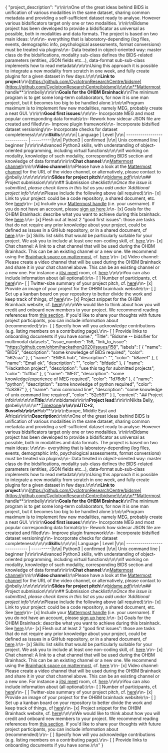 {
  "project_description": "\r\n<!--Describe the main idea and context of your project in a few sentences.-->\r\nOne of the great ideas behind BIDS is unification of various modalities in the same dataset, sharing common metadata and providing a self-sufficient dataset ready to analyse.  However various bidsificators  target only one or two modalities. \r\n\r\nBidsme project has been developed to provide a bidsificator as universal as possible, both in modalities and data formats. The project is based on two main ideas: \r\n\r\n- everything that is laboratory-depending (log files, events, demographic info, psychological assessments, format conversions) must be treated via plugins\r\n- Data treated in object-oriented way: master class do the bidsifications, modality sub-class defines the BIDS-related parameters (entities, JSON fields etc...), data-format sub-sub-class implements how to read metadata\r\n\r\nUsing this approach it is possible to integrate a new modality from scratch in one week, and fully create plugins for a given dataset in few days.\r\n\r\n**Link to project**:\r\n[https://github.com/CyclotronResearchCentre/bidsme](https://github.com/CyclotronResearchCentre/bidsme)\r\n\r\n**Mattermost handle**:\r\nnbeliy\r\n\r\n**Goals for the OHBM Brainhack**\r\nThe minimum program is to get some long-term collaborators, for now it is one man project, but it becomes too big to be handled alone.\r\n\r\nProgram maximum is to implement few new modalities, namely MEG, probably create a neat GUI. \r\n\r\n**Good first issues**:\r\n\r\n- Incorporate MEG and most popular corresponding data formats\r\n- Rework how sidecar JSON file are created and filled\r\n- Improve plugin framework\r\n- Incorporate bidsified dataset versioning\r\n- Incorporate checks for dataset completeness\r\n\r\n**Skills**:\r\n\r\n| Language                   | Level |\r\n| ----------------------------- | ----------|\r\n| Python3                      | confirmed |\r\n| Unix command line    | beginner |\r\n\r\nAdvanced Python3 skills, with understanding of object-oriented programming, including virtual functions\r\n\r\nIf working on modality, knowledge of such modality, corresponding BIDS section and knowledge of data format\r\n\r\n**Chat channel**:\r\n[Mattermost channel](https://mattermost.brainhack.org/brainhack/channels/bidsme-brainhack)\r\n\r\n**Video channel**:\r\nPlease have a look at the [Mattermost channel](https://mattermost.brainhack.org/brainhack/channels/bidsme-brainhack) for the URL of the video channel, or alternatively, please contact to @nbeliy.\r\n\r\n<!--Some [jitsi meet](https://meet.jit.si/) room when it will be set-up.!-->\r\n\r\n**Slides for project pitch**\r\n[bidsme.pdf](https://github.com/ohbm/hackathon2020/files/4778935/bidsme.pdf)\r\n\r\n## Project submission\r\n\r\n## Submission checklist\r\n*Once the issue is submitted, please check items in this list as you add under 'Additional project info'*\r\n\r\nPlease include the following above (all required):\r\n-   [x] Link to your project: could be a code repository, a shared document, etc. See [here](https://github.com/ohbm/hackathon2020/blob/master/.github/ISSUE_TEMPLATE/handbooks/projects.md#link-to-project)\r\n-   [x] Include your [Mattermost handle](https://mattermost.brainhack.org/) (i.e. your username). If you do not have an account, please [sign up here](https://mattermost.brainhack.org/signup_email).\r\n-   [x] Goals for the OHBM Brainhack: describe what you want to achieve during this brainhack. See [here](https://github.com/ohbm/hackathon2020/blob/master/.github/ISSUE_TEMPLATE/handbooks/projects.md#goals).\r\n-   [x] Flesh out at least 2 \"good first issues\": those are tasks that do not require any prior knowledge about your project, could be defined as issues in a GitHub repository, or in a shared document, cf [here](https://github.com/ohbm/hackathon2020/blob/master/.github/ISSUE_TEMPLATE/handbooks/projects.md#onboarding-2-good-first-issues).\r\n-   [x] Skills: list skills that would be particularly suitable for your project. We ask you to include at least one non-coding skill, cf. [here](https://github.com/ohbm/hackathon2020/blob/master/.github/ISSUE_TEMPLATE/handbooks/projects.md#onboarding-skills).\r\n-   [x] Chat channel: A link to a chat channel that will be used during the OHBM Brainhack. This can be an existing channel or a new one. We recommend using the [Brainhack space on mattermost](https://mattermost.brainhack.org/), cf. [here](https://github.com/ohbm/hackathon2020/blob/master/.github/ISSUE_TEMPLATE/handbooks/projects.md#chat).\r\n-   [x] Video channel: Please create a video channel that will be used during the OHBM Brainhack and share it in your chat channel above. This can be an existing channel or a new one. For instance a [jitsi meet](https://meet.jit.si/) room, cf. [here](https://github.com/ohbm/hackathon2020/blob/master/.github/ISSUE_TEMPLATE/handbooks/projects.md#video-calls).\r\n\r\nYou can also include information about (all optional):\r\n-   [ ] Number of participants, cf. [here](https://github.com/ohbm/hackathon2020/blob/master/.github/ISSUE_TEMPLATE/handbooks/projects.md#participant-capacity)\r\n-   [ ] Twitter-size summary of your project pitch, cf. [here](https://github.com/ohbm/hackathon2020/blob/master/.github/ISSUE_TEMPLATE/handbooks/projects.md#twitter-size-summary-of-your-project-pitch)\r\n-   [x] Provide an image of your project for the OHBM brainhack website\r\n-   [ ] Set up a kanban board on your repository to better divide the work and keep track of things, cf [here](https://github.com/ohbm/hackathon2020/blob/master/.github/ISSUE_TEMPLATE/handbooks/projects.md#set-up-a-kanban-board)\r\n-   [x] Project snippet for the OHBM Brainhack website, cf. [here](https://github.com/ohbm/hackathon2020/blob/master/.github/ISSUE_TEMPLATE/handbooks/projects.md#project-snippet-for-the-ohbm-brainhack-website)\r\n\r\nWe would like to think about how you will credit and onboard new members to your project. We recommend reading references from [this section](https://github.com/ohbm/hackathon2020/blob/master/.github/ISSUE_TEMPLATE/handbooks/projects.md#credit-and-onboarding). If you'd like to share your thoughts with future project participants, you can include information about (recommended):\r\n-   [ ] Specify how will you acknowledge contributions (e.g. listing members on a contributing page).\r\n-   [ ] Provide links to onboarding documents if you have some.",
  "Title": "Bidsme -- bidsifier for multimodal datasets",
  "issue_number": 158,
  "link_to_issue": "https://github.com/ohbm/hackathon2020/issues/158",
  "labels": [
    {
      "name": "BIDS",
      "description": "some knowledge of BIDS required",
      "color": "562caa"
    },
    {
      "name": "EMEA hub",
      "description": "",
      "color": "b8aeef"
    },
    {
      "name": "Email ok",
      "description": "",
      "color": "bfdadc"
    },
    {
      "name": "Hackathon project",
      "description": "use this tag for submitted projects",
      "color": "fcffbc"
    },
    {
      "name": "MEG",
      "description": "some knowledge/experience of MEG required",
      "color": "1d76db"
    },
    {
      "name": "python",
      "description": "some knowledge of python required",
      "color": "fc8397"
    },
    {
      "name": "unix command line",
      "description": "some knowledge of unix command line required",
      "color": "52e597"
    }
  ],
  "content": "## Project info\r\n<!-- *Please fill this in first and then submit the issue* -->\r\n\r\n**Title**:\r\n<!--Name of your awesome project. Please also update the title of the issue to be the title of your project-->\r\nbidsme\r\n\r\n**Project lead**:\r\n<!--Your name and GitHub login, possibly more than 1 lead-->\r\nNikita Beliy, @nbeliy\r\n\r\n**[Timezone](https://github.com/ohbm/hackathon2020/blob/master/.github/ISSUE_TEMPLATE/handbooks/projects.md#timezone)**:\r\n<!--UTC offset of your timezone (cf. https://www.timeanddate.com/time/map/ for example).-->\r\nUTC+2, Bussels\r\n\r\n**Hub**:\r\n<!--Asia and Pacific / Europe, Middle East and Africa / The Americas based on location of project lead. Possibly more than 1 hub.-->\r\nEurope, Middle East and Africa\r\n\r\n**Description**:\r\n<!--Describe the main idea and context of your project in a few sentences.-->\r\nOne of the great ideas behind BIDS is unification of various modalities in the same dataset, sharing common metadata and providing a self-sufficient dataset ready to analyse.  However various bidsificators  target only one or two modalities. \r\n\r\nBidsme project has been developed to provide a bidsificator as universal as possible, both in modalities and data formats. The project is based on two main ideas: \r\n\r\n- everything that is laboratory-depending (log files, events, demographic info, psychological assessments, format conversions) must be treated via plugins\r\n- Data treated in object-oriented way: master class do the bidsifications, modality sub-class defines the BIDS-related parameters (entities, JSON fields etc...), data-format sub-sub-class implements how to read metadata\r\n\r\nUsing this approach it is possible to integrate a new modality from scratch in one week, and fully create plugins for a given dataset in few days.\r\n\r\n**Link to project**:\r\n[https://github.com/CyclotronResearchCentre/bidsme](https://github.com/CyclotronResearchCentre/bidsme)\r\n\r\n**Mattermost handle**:\r\nnbeliy\r\n\r\n**Goals for the OHBM Brainhack**\r\nThe minimum program is to get some long-term collaborators, for now it is one man project, but it becomes too big to be handled alone.\r\n\r\nProgram maximum is to implement few new modalities, namely MEG, probably create a neat GUI. \r\n\r\n**Good first issues**:\r\n\r\n- Incorporate MEG and most popular corresponding data formats\r\n- Rework how sidecar JSON file are created and filled\r\n- Improve plugin framework\r\n- Incorporate bidsified dataset versioning\r\n- Incorporate checks for dataset completeness\r\n\r\n**Skills**:\r\n\r\n| Language                   | Level |\r\n| ----------------------------- | ----------|\r\n| Python3                      | confirmed |\r\n| Unix command line    | beginner |\r\n\r\nAdvanced Python3 skills, with understanding of object-oriented programming, including virtual functions\r\n\r\nIf working on modality, knowledge of such modality, corresponding BIDS section and knowledge of data format\r\n\r\n**Chat channel**:\r\n[Mattermost channel](https://mattermost.brainhack.org/brainhack/channels/bidsme-brainhack)\r\n\r\n**Video channel**:\r\nPlease have a look at the [Mattermost channel](https://mattermost.brainhack.org/brainhack/channels/bidsme-brainhack) for the URL of the video channel, or alternatively, please contact to @nbeliy.\r\n\r\n<!--Some [jitsi meet](https://meet.jit.si/) room when it will be set-up.!-->\r\n\r\n**Slides for project pitch**\r\n[bidsme.pdf](https://github.com/ohbm/hackathon2020/files/4778935/bidsme.pdf)\r\n\r\n## Project submission\r\n\r\n## Submission checklist\r\n*Once the issue is submitted, please check items in this list as you add under 'Additional project info'*\r\n\r\nPlease include the following above (all required):\r\n-   [x] Link to your project: could be a code repository, a shared document, etc. See [here](https://github.com/ohbm/hackathon2020/blob/master/.github/ISSUE_TEMPLATE/handbooks/projects.md#link-to-project)\r\n-   [x] Include your [Mattermost handle](https://mattermost.brainhack.org/) (i.e. your username). If you do not have an account, please [sign up here](https://mattermost.brainhack.org/signup_email).\r\n-   [x] Goals for the OHBM Brainhack: describe what you want to achieve during this brainhack. See [here](https://github.com/ohbm/hackathon2020/blob/master/.github/ISSUE_TEMPLATE/handbooks/projects.md#goals).\r\n-   [x] Flesh out at least 2 \"good first issues\": those are tasks that do not require any prior knowledge about your project, could be defined as issues in a GitHub repository, or in a shared document, cf [here](https://github.com/ohbm/hackathon2020/blob/master/.github/ISSUE_TEMPLATE/handbooks/projects.md#onboarding-2-good-first-issues).\r\n-   [x] Skills: list skills that would be particularly suitable for your project. We ask you to include at least one non-coding skill, cf. [here](https://github.com/ohbm/hackathon2020/blob/master/.github/ISSUE_TEMPLATE/handbooks/projects.md#onboarding-skills).\r\n-   [x] Chat channel: A link to a chat channel that will be used during the OHBM Brainhack. This can be an existing channel or a new one. We recommend using the [Brainhack space on mattermost](https://mattermost.brainhack.org/), cf. [here](https://github.com/ohbm/hackathon2020/blob/master/.github/ISSUE_TEMPLATE/handbooks/projects.md#chat).\r\n-   [x] Video channel: Please create a video channel that will be used during the OHBM Brainhack and share it in your chat channel above. This can be an existing channel or a new one. For instance a [jitsi meet](https://meet.jit.si/) room, cf. [here](https://github.com/ohbm/hackathon2020/blob/master/.github/ISSUE_TEMPLATE/handbooks/projects.md#video-calls).\r\n\r\nYou can also include information about (all optional):\r\n-   [ ] Number of participants, cf. [here](https://github.com/ohbm/hackathon2020/blob/master/.github/ISSUE_TEMPLATE/handbooks/projects.md#participant-capacity)\r\n-   [ ] Twitter-size summary of your project pitch, cf. [here](https://github.com/ohbm/hackathon2020/blob/master/.github/ISSUE_TEMPLATE/handbooks/projects.md#twitter-size-summary-of-your-project-pitch)\r\n-   [x] Provide an image of your project for the OHBM brainhack website\r\n-   [ ] Set up a kanban board on your repository to better divide the work and keep track of things, cf [here](https://github.com/ohbm/hackathon2020/blob/master/.github/ISSUE_TEMPLATE/handbooks/projects.md#set-up-a-kanban-board)\r\n-   [x] Project snippet for the OHBM Brainhack website, cf. [here](https://github.com/ohbm/hackathon2020/blob/master/.github/ISSUE_TEMPLATE/handbooks/projects.md#project-snippet-for-the-ohbm-brainhack-website)\r\n\r\nWe would like to think about how you will credit and onboard new members to your project. We recommend reading references from [this section](https://github.com/ohbm/hackathon2020/blob/master/.github/ISSUE_TEMPLATE/handbooks/projects.md#credit-and-onboarding). If you'd like to share your thoughts with future project participants, you can include information about (recommended):\r\n-   [ ] Specify how will you acknowledge contributions (e.g. listing members on a contributing page).\r\n-   [ ] Provide links to onboarding documents if you have some.\r\n"
}
